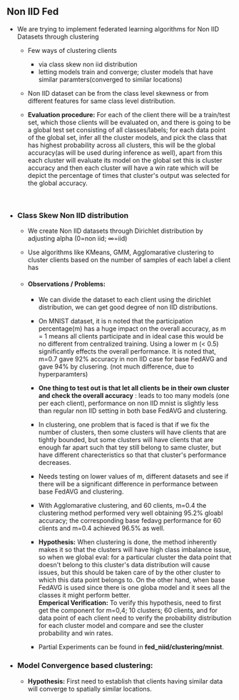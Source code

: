 ## Non IID Fed
 
 * We are trying to implement federated learning algorithms for Non IID Datasets through clustering
    - Few ways of clustering clients
        - via class skew non iid distribution        
        - letting models train and converge; cluster models that have similar paramters(converged to similar locations)
    - Non IID dataset can be from the class level skewness or from different features for same class level distribution. 

    - **Evaluation procedure:** For each of the client there will be a train/test set, which those clients will be evaluated on, and there is going to be a global test set consisting of all classes/labels; for each data point of the global set, infer all the cluster models, and pick the class that has highest probability across all clusters, this will be the global accuracy(as will be used during inference as well), apart from this each cluster will evaluate its model on the global set this is cluster accuracy and then each cluster will have a win rate which will be depict the percentage of times that cluster's output was selected for the global accuracy.

<br>

* ### Class Skew Non IID distribution
    - We create Non IID datasets through Dirichlet distribution by adjusting alpha (0=non iid; ∞=iid)
    - Use algorithms like KMeans, GMM, Agglomarative clustering to cluster clients based on the number of samples of each label a client has


    - #### Observations / Problems: 
        - We can divide the dataset to each client using the dirichlet distribution, we can get good degree of non IID distributions.
        - On MNIST dataset, it is n noted that the participation percentage(m) has a huge impact on the overall accuracy, as m = 1 means all clients participate and in ideal case this would be no different from centralized training. Using a lower m (< 0.5) significantly effects the overall performance. It is noted that, m=0.7 gave 92% accuracy in non IID case for base FedAVG and gave 94% by clusering. (not much difference, due to hyperparamters)
        
        - **One thing to test out is that let all clients be in their own cluster and check the overall accuracy** : leads to too many models (one per each client), performance on non IID mnist is slightly less than regular non IID setting in both base FedAVG and clustering.

        - In clustering, one problem that is faced is that if we fix the number of clusters, then some clusters will have clients that are tightly bounded, but some clusters will have clients that are enough far apart such that tey still belong to same cluster, but have different charecteristics so that that cluster's performance decreases.
        - Needs testing on lower values of m, different datasets and see if there will be a significant difference in performance between base FedAVG and clustering.
        
        - With Agglomarative clustering, and 60 clients,  m=0.4 the clustering method performed very well obtaining 95.2% gloabl accuracy; the corresponding base fedavg performance for 60 clients and m=0.4 achieved 96.5% as well.

        - **Hypothesis:** When clustering is done, the method inherently makes it so that the clusters will have high class imbalance issue, so when we global eval: for a particular cluster the data point that doesn't belong to this cluster's data distribution will cause issues, but this should be taken care of by the other cluster to which this data point belongs to. On the other hand, when base FedAVG is used since there is one globa model and it sees all the classes it might perform better.  
        **Emperical Verification:** To verify this hypothesis, need to first get the component for m=0,4; 10 clusters; 60 clients, and for data point of each client need to verify the probability distribution for each cluster model and compare and see the cluster probability and win rates. 

        - Partial Experiments can be found in __fed_niid/clustering/mnist__.


* ### Model Convergence based clustering:
    - **Hypothesis:** First need to establish that clients having similar data will converge to spatially similar locations.
